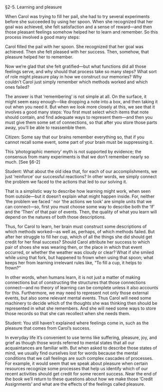 §2-5. Learning and pleasure

When Carol was trying to fill her pail, she had to try several experiments before she succeeded by using her spoon. When she recognized that her goal was achieved, she felt satisfaction and a sense of reward—and then those pleasant feelings somehow helped her to learn and remember. So this process involved a good many steps:

Carol filled the pail with her spoon.
She recognized that her goal was achieved.
Then she felt pleased with her success.
Then, somehow, that pleasure helped her to remember.

Now we’re glad that she felt gratified—but what functions did all those feelings serve, and why should that process take so many steps? What sort of role might pleasure play in how we construct our memories? Why couldn't Carol just simply remember which methods worked and which ones failed?

The answer is that ‘remembering’ is not simple at all. On the surface, it might seem easy enough—like dropping a note into a box, and then taking it out when you need it. But when we look more closely at this, we see that it involves a good many steps: You first must select which items that note should contain, and find adequate ways to represent them—and then you must give them some set of connections, so that after you store those parts away, you’ll be able to reassemble them.

Citizen: Some say that our brains remember everything so, that if you cannot recall some event, some part of your brain must be suppressing it.

This ‘photographic memory’ myth is not supported by evidence; the consensus from many experiments is that we don’t remember nearly so much. [See §6-2]

Student: What about the old idea that, for each of our accomplishments, we just ‘reinforce’ our successful reactions? In other words, we simply connect the problem we faced to the actions that led to our solving it.

That is a simplistic way to describe how learning might work, when seen from outside—but it doesn’t explain what might happen inside. For, neither ‘the problem we faced ‘ nor ‘the actions we took’ are simple units that we can connect—so, first you must choose some way to describe both the ‘If’ and the ‘Then’ of that pair of events. Then, the quality of what you learn will depend on the natures of both those descriptions.

Thus, for Carol to learn, her brain must construct some descriptions of which methods worked—as well as, perhaps, of which methods failed. But after her struggle to fill her cup, which of all the things she did should get credit for her final success? Should Carol attribute her success to which pair of shoes she was wearing then, or the place in which that event occurred, or whether the weather was cloudy or clear? What if she smiled while using that fork, but happened to frown when using that spoon; what keeps her from learning irrelevant rules like, “To fill a cup, it helps to frown?”

In other words, when humans learn, it is not just a matter of making connections but of constructing the structures that those connections connect—and no theory of learning can be complete unless it also accounts for this. Furthermore, we may need to represent not only those external events, but also some relevant mental events. Thus Carol will need some machinery to decide which of the thoughts she was thinking then should be represented in what she remembers. And she will need some ways to store those records so that she can recollect when she needs them.

Student: You still haven’t explained where feelings come in, such as the pleasure that comes from Carol’s success.

In everyday life it’s convenient to use terms like suffering, pleasure, joy, and grief as though those words referred to mental states that all our acquaintances are familiar with. But when asked to describe those states of mind, we usually find ourselves lost for words because the mental conditions that we call feelings are such complex cascades of processes. For example, it would seem that we speak about pleasure when certain resources recognize some processes that help us identify which of our recent activities should get credit for some recent success. Near the end of the book we’ll return to these questions about how we make those ‘Credit Assignments’ and what are the effects of the feelings called pleasure.

